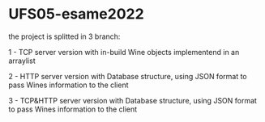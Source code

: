 # UFS05-esame2022

the project is splitted in 3 branch:

1 - TCP server version with in-build Wine objects implementend in an arraylist

2 - HTTP server version with Database structure, using JSON format to pass Wines information to the client

3 - TCP&HTTP server version with Database structure, using JSON format to pass Wines information to the client
